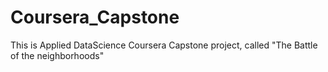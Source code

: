 # Coursera_Capstone
This is Applied DataScience Coursera Capstone project, called "The Battle of the neighborhoods"

